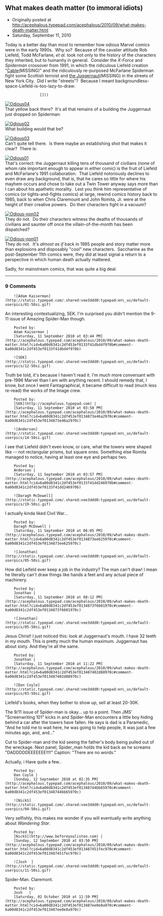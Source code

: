 ## What makes death matter (to immoral idiots)

 * Originally posted at http://acephalous.typepad.com/acephalous/2010/09/what-makes-death-matter.html
 * Saturday, September 11, 2010



Today is a better day than most to remember how odious Marvel comics were in the early 1990s.  Why so?  Because of the cavalier attitude Rob Liefeld, Todd McFarlane, _et al._ took not only to the history of the characters they inherited, but to humanity in general.  Consider the _X-Force_ and _Spiderman_ crossover from 1991, in which the ridiculous Liefeld creation "[Cable](http://en.wikipedia.org/wiki/Cable\_%!c(MISSING)omics%!)(MISSING)" and the ridiculously re-purposed McFarlane Spiderman fight some Scottish terroist and [the Juggernaut](http://en.wikipedia.org/wiki/Juggernaut\_%!c(MISSING)omics%!)(MISSING) in the streets of New York City.  Did I write "streets"?  Because I meant backgroundless-space-Liefeld-is-too-lazy-to-draw:

		

					[]()
			

[![Odious04](http://acephalous.typepad.com/.a/6a00d8341c2df453ef0134873de8ba970c-500wi "Odious04")](http://acephalous.typepad.com/.a/6a00d8341c2df453ef0134873de8ba970c-popup)   
That yellow back there?  It's all that remains of a building the Juggernaut just dropped on Spiderman:

[![Odious02](http://acephalous.typepad.com/.a/6a00d8341c2df453ef0134873dec7a970c-500wi "Odious02")](http://acephalous.typepad.com/.a/6a00d8341c2df453ef0134873dec7a970c-popup)   
What building would that be?

[![Odious03](http://acephalous.typepad.com/.a/6a00d8341c2df453ef0133f41d7a0e970b-500wi "Odious03")](http://acephalous.typepad.com/.a/6a00d8341c2df453ef0133f41d7a0e970b-popup)   
Can't quite tell there.  Is there maybe an establishing shot that makes it clear?  There is:

[![Odious01](http://acephalous.typepad.com/.a/6a00d8341c2df453ef0134873dedbd970c-500wi "Odious01")](http://acephalous.typepad.com/.a/6a00d8341c2df453ef0134873dedbd970c-popup)   
That's correct: the Juggernaut killing tens of thousand of civilians (none of whom rate important enough to appear in either comic) is the fruit of Liefeld and McFarlane's 1991 collaboration.  That Liefeld notoriously declines to even draw any background, that is, that he cares so little for where his mayhem occurs and chose to take out a Twin Tower anyway says more than I can about his apathetic morality.  Lest you think him representative of comics (or tights-and-fights comics) at large, rewind comics history back to 1985, back to when Chris Claremount and John Romita, Jr. were at the height of their creative powers.  Do their characters fight in a vacuum?

[![Odious-non02](http://acephalous.typepad.com/.a/6a00d8341c2df453ef0133f41d8945970b-500wi "Odious-non02")](http://acephalous.typepad.com/.a/6a00d8341c2df453ef0133f41d8945970b-popup)   
They do not.  Do their characters witness the deaths of thousands of civilians and saunter off once the villain-of-the-month has been dispatched?

[![Odious-non01](http://acephalous.typepad.com/.a/6a00d8341c2df453ef0133f41d8a54970b-500wi "Odious-non01")](http://acephalous.typepad.com/.a/6a00d8341c2df453ef0133f41d8a54970b-popup)   
They do not.  It's _almost as if_ back in 1985 people and story matter more than explosions and disposably "cool" new characters.  Saccharine as the post-September 11th comics were, they did at least signal a return to a perspective in which human death actually mattered. 

Sadly, for mainstream comics, that was quite a big deal.

			

* * *

### 9 Comments 

		

                
[]()

	

		![Adam Kaiserman](http://static.typepad.com/.shared:vee3ddd0:typepad:en\_us/default-userpics/01-50si.gif)
	

	

		

An interesting contextualizing, SEK. I'm surprised you didn't mention the 9-11 issue of Amazing Spider-Man though.

	

		Posted by:
		Adam Kaiserman |
		[Saturday, 11 September 2010 at 03:44 PM](http://acephalous.typepad.com/acephalous/2010/09/what-makes-death-matter.html?cid=6a00d8341c2df453ef0133f41dbd4f970b#comment-6a00d8341c2df453ef0133f41dbd4f970b)

[]()

	

		![SEK](http://static.typepad.com/.shared:vee3ddd0:typepad:en\_us/default-userpics/12-50si.gif)
	

	

		

Truth be told, it's because I haven't read it.  I'm much more conversant with pre-1996 Marvel than I am with anything recent.  I should remedy that, I know, but once I went Fantagraphical, it became difficult to read (much less re-read) the works of the Image crew.

	

		Posted by:
		[SEK](http://acephalous.typepad.com) |
		[Saturday, 11 September 2010 at 03:50 PM](http://acephalous.typepad.com/acephalous/2010/09/what-makes-death-matter.html?cid=6a00d8341c2df453ef0134873e46a2970c#comment-6a00d8341c2df453ef0134873e46a2970c)

[]()

	

		![Anderson](http://static.typepad.com/.shared:vee3ddd0:typepad:en\_us/default-userpics/14-50si.gif)
	

	

		

I see that Liefeld didn't even know, or care, what the towers were shaped like -- not rectangular prisms, but square ones.  Something else Romita managed to notice, having at least one eye and perhaps two.

	

		Posted by:
		Anderson |
		[Saturday, 11 September 2010 at 03:57 PM](http://acephalous.typepad.com/acephalous/2010/09/what-makes-death-matter.html?cid=6a00d8341c2df453ef0133f41dd246970b#comment-6a00d8341c2df453ef0133f41dd246970b)

[]()

	

		![Daragh McDowell](http://static.typepad.com/.shared:vee3ddd0:typepad:en\_us/default-userpics/19-50si.gif)
	

	

		

I actually kinda liked Civil War...

	

		Posted by:
		Daragh McDowell |
		[Saturday, 11 September 2010 at 06:05 PM](http://acephalous.typepad.com/acephalous/2010/09/what-makes-death-matter.html?cid=6a00d8341c2df453ef0134873ee625970c#comment-6a00d8341c2df453ef0134873ee625970c)

[]()

	

		![Jonathan](http://static.typepad.com/.shared:vee3ddd0:typepad:en\_us/default-userpics/05-50si.gif)
	

	

		

How did Leifeld ever keep a job in the industry? The man can't draw! I mean he literally can't draw things like hands a feet and any actual piece of machinery.

	

		Posted by:
		Jonathan |
		[Saturday, 11 September 2010 at 08:12 PM](http://acephalous.typepad.com/acephalous/2010/09/what-makes-death-matter.html?cid=6a00d8341c2df453ef0134873f6601970c#comment-6a00d8341c2df453ef0134873f6601970c)

[]()

	

		![Jonathan](http://static.typepad.com/.shared:vee3ddd0:typepad:en\_us/default-userpics/05-50si.gif)
	

	

		

Jesus Christ! I just noticed this: look at Juggernaut's mouth. I have 32 teeth in my mouth. This is pretty much the human maximum. Juggernaut has about sixty. And they're all the same.

	

		Posted by:
		Jonathan |
		[Saturday, 11 September 2010 at 11:22 PM](http://acephalous.typepad.com/acephalous/2010/09/what-makes-death-matter.html?cid=6a00d8341c2df453ef013487402d88970c#comment-6a00d8341c2df453ef013487402d88970c)

[]()

	

		![Dan Coyle](http://static.typepad.com/.shared:vee3ddd0:typepad:en\_us/default-userpics/03-50si.gif)
	

	

		

Liefeld's books, when they bother to show up, sell at least 20-30K. 

The 9/11 issue of Spider-man is okay... up to a point. Then JMS' "Screenwriting 101" kicks in and Spider-Man encounters a little boy hiding behind a car after the towers have fallen. He says is dad is a Paramedic, "And he told me to wait here, he was going to help people, It was just a few minutes ago, and, and..."

Cut to Spider-man and the kid seeing the father's body being pulled out of the wreckage. Next panel, Spider\_man holds the kid back as he screams "DADDDDDEEEEEEE!!!!" Caption: "There are no words." 

Actually, i Have quite a few..

	

		Posted by:
		Dan Coyle |
		[Sunday, 12 September 2010 at 02:35 PM](http://acephalous.typepad.com/acephalous/2010/09/what-makes-death-matter.html?cid=6a00d8341c2df453ef01348744bb65970c#comment-6a00d8341c2df453ef01348744bb65970c)

[]()

	

		![NickS](http://static.typepad.com/.shared:vee3ddd0:typepad:en\_us/default-userpics/04-50si.gif)
	

	

		

Very selfishly, this makes me wonder if you will eventually write anything about _Wandering Star_. 

	

		Posted by:
		[NickS](http://www.beforeyoulisten.com) |
		[Sunday, 12 September 2010 at 03:50 PM](http://acephalous.typepad.com/acephalous/2010/09/what-makes-death-matter.html?cid=6a00d8341c2df453ef013487451fec970c#comment-6a00d8341c2df453ef013487451fec970c)

[]()

	

		![Josh  ](http://static.typepad.com/.shared:vee3ddd0:typepad:en\_us/default-userpics/11-50si.gif)
	

	

		

Spider-Man. Claremont.

	

		Posted by:
		Josh   |
		[Saturday, 02 October 2010 at 11:59 PM](http://acephalous.typepad.com/acephalous/2010/09/what-makes-death-matter.html?cid=6a00d8341c2df453ef013487ee0e8a970c#comment-6a00d8341c2df453ef013487ee0e8a970c)

		

        
